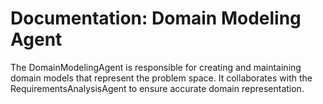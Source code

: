 # Documentation: Domain Modeling Agent

The DomainModelingAgent is responsible for creating and maintaining domain models that represent the problem space. It collaborates with the RequirementsAnalysisAgent to ensure accurate domain representation.